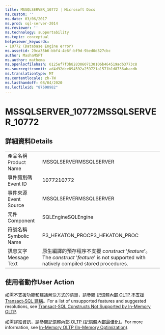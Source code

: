 ```yaml
---
title: MSSQLSERVER_10772 | Microsoft Docs
ms.custom: ''
ms.date: 03/06/2017
ms.prod: sql-server-2014
ms.reviewer: ''
ms.technology: supportability
ms.topic: conceptual
helpviewer_keywords:
- 10772 (Database Engine error)
ms.assetid: 20ca35b6-bbf4-4e6f-bf9d-9bed0d327cbc
author: MashaMSFT
ms.author: mathoma
ms.openlocfilehash: 0125ef7f3b82830607130106b464519adb3773c8
ms.sourcegitcommit: ad4d92dce894592a259721a1571b1d8736abacdb
ms.translationtype: MT
ms.contentlocale: zh-TW
ms.lasthandoff: 08/04/2020
ms.locfileid: "87598982"
---
```

# <a name="mssqlserver_10772"></a><span data-ttu-id="0000e-102">MSSQLSERVER_10772</span><span class="sxs-lookup"><span data-stu-id="0000e-102">MSSQLSERVER_10772</span></span>
    
## <a name="details"></a><span data-ttu-id="0000e-103">詳細資料</span><span class="sxs-lookup"><span data-stu-id="0000e-103">Details</span></span>  
  
|||  
|-|-|  
|<span data-ttu-id="0000e-104">產品名稱</span><span class="sxs-lookup"><span data-stu-id="0000e-104">Product Name</span></span>|<span data-ttu-id="0000e-105">MSSQLSERVER</span><span class="sxs-lookup"><span data-stu-id="0000e-105">MSSQLSERVER</span></span>|  
|<span data-ttu-id="0000e-106">事件識別碼</span><span class="sxs-lookup"><span data-stu-id="0000e-106">Event ID</span></span>|<span data-ttu-id="0000e-107">10772</span><span class="sxs-lookup"><span data-stu-id="0000e-107">10772</span></span>|  
|<span data-ttu-id="0000e-108">事件來源</span><span class="sxs-lookup"><span data-stu-id="0000e-108">Event Source</span></span>|<span data-ttu-id="0000e-109">MSSQLSERVER</span><span class="sxs-lookup"><span data-stu-id="0000e-109">MSSQLSERVER</span></span>|  
|<span data-ttu-id="0000e-110">元件</span><span class="sxs-lookup"><span data-stu-id="0000e-110">Component</span></span>|<span data-ttu-id="0000e-111">SQLEngine</span><span class="sxs-lookup"><span data-stu-id="0000e-111">SQLEngine</span></span>|  
|<span data-ttu-id="0000e-112">符號名稱</span><span class="sxs-lookup"><span data-stu-id="0000e-112">Symbolic Name</span></span>|<span data-ttu-id="0000e-113">P3_HEKATON_PROC</span><span class="sxs-lookup"><span data-stu-id="0000e-113">P3_HEKATON_PROC</span></span>|  
|<span data-ttu-id="0000e-114">訊息文字</span><span class="sxs-lookup"><span data-stu-id="0000e-114">Message Text</span></span>|<span data-ttu-id="0000e-115">原生編譯的預存程序不支援 *construct* '*feature*'。</span><span class="sxs-lookup"><span data-stu-id="0000e-115">The *construct* '*feature*' is not supported with natively compiled stored procedures.</span></span>|  
  
## <a name="user-action"></a><span data-ttu-id="0000e-116">使用者動作</span><span class="sxs-lookup"><span data-stu-id="0000e-116">User Action</span></span>  
 <span data-ttu-id="0000e-117">如需不支援功能和建議解決方式的清單，請參閱 [記憶體內部 OLTP 不支援 Transact-SQL 建構](../in-memory-oltp/transact-sql-constructs-not-supported-by-in-memory-oltp.md)。</span><span class="sxs-lookup"><span data-stu-id="0000e-117">For a list of unsupported features and suggested resolutions, see [Transact-SQL Constructs Not Supported by In-Memory OLTP](../in-memory-oltp/transact-sql-constructs-not-supported-by-in-memory-oltp.md).</span></span>  
  
 <span data-ttu-id="0000e-118">如需詳細資訊，請參閱[記憶體內部 OLTP &#40;記憶體內部最佳化&#41;](../in-memory-oltp/in-memory-oltp-in-memory-optimization.md)。</span><span class="sxs-lookup"><span data-stu-id="0000e-118">For more information, see [In-Memory OLTP &#40;In-Memory Optimization&#41;](../in-memory-oltp/in-memory-oltp-in-memory-optimization.md).</span></span>  
  
  
